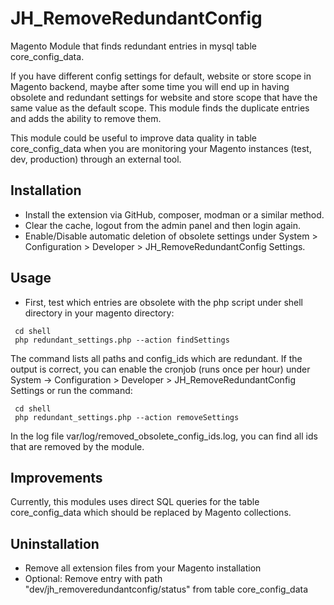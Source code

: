 # JH_RemoveRedundantConfig
Magento Module that finds redundant entries in mysql table core_config_data.


If you have different config settings for default, website or store scope in Magento backend, maybe after some time you will end up in having obsolete and redundant settings for website and store scope that have the same value as the default scope. This module finds the duplicate entries and adds the ability to remove them.

This module could be useful to improve data quality in table core_config_data when you are monitoring your Magento instances (test, dev, production) through an external tool.

## Installation
* Install the extension via GitHub, composer, modman or a similar method.
* Clear the cache, logout from the admin panel and then login again.
* Enable/Disable automatic deletion of obsolete settings under System > Configuration > Developer > JH_RemoveRedundantConfig Settings.

## Usage
* First, test which entries are obsolete with the php script under shell directory in your magento directory:
```
 cd shell 
 php redundant_settings.php --action findSettings
```
The command lists all paths and config_ids which are redundant. If the output is correct, you can enable the cronjob (runs once per hour) under System -> Configuration > Developer > JH_RemoveRedundantConfig Settings or run the command:
```
 cd shell 
 php redundant_settings.php --action removeSettings
```
In the log file var/log/removed_obsolete_config_ids.log, you can find all ids that are removed by the module.

## Improvements 
Currently, this modules uses direct SQL queries for the table core_config_data which should be replaced by Magento collections.

## Uninstallation
 
 * Remove all extension files from your Magento installation
 * Optional: Remove entry with path "dev/jh_removeredundantconfig/status" from table core_config_data


